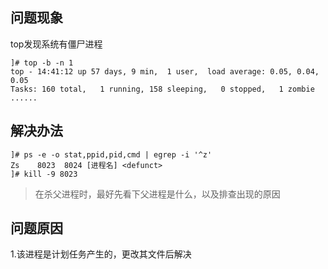## 问题现象
top发现系统有僵尸进程
```shell
]# top -b -n 1
top - 14:41:12 up 57 days, 9 min,  1 user,  load average: 0.05, 0.04, 0.05
Tasks: 160 total,   1 running, 158 sleeping,   0 stopped,   1 zombie
......

```

## 解决办法
```shell
]# ps -e -o stat,ppid,pid,cmd | egrep -i '^z'
Zs    8023  8024 [进程名] <defunct>
]# kill -9 8023
```
> 在杀父进程时，最好先看下父进程是什么，以及排查出现的原因

## 问题原因
1.该进程是计划任务产生的，更改其文件后解决
